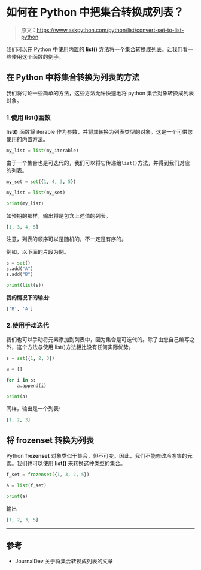 # 如何在 Python 中把集合转换成列表？

> 原文：<https://www.askpython.com/python/list/convert-set-to-list-python>

我们可以在 Python 中使用内置的 **list()** 方法将一个[集合](https://www.askpython.com/python/set/python-set)转换成[列表](https://www.askpython.com/python/list/python-list)。让我们看一些使用这个函数的例子。

## 在 Python 中将集合转换为列表的方法

我们将讨论一些简单的方法，这些方法允许快速地将 python 集合对象转换成列表对象。

### 1.使用 list()函数

**list()** 函数将 iterable 作为参数，并将其转换为列表类型的对象。这是一个可供您使用的内置方法。

```py
my_list = list(my_iterable)

```

由于一个集合也是可迭代的，我们可以将它传递给`list()`方法，并得到我们对应的列表。

```py
my_set = set({1, 4, 3, 5})

my_list = list(my_set)

print(my_list)

```

如预期的那样，输出将是包含上述值的列表。

```py
[1, 3, 4, 5]

```

注意，列表的顺序可以是随机的，不一定是有序的。

例如，以下面的片段为例。

```py
s = set()
s.add("A")
s.add("B")

print(list(s))

```

**我的情况下的输出**:

```py
['B', 'A']

```

### 2.使用手动迭代

我们也可以手动将元素添加到列表中，因为集合是可迭代的。除了由您自己编写之外，这个方法与使用 list()方法相比没有任何实际优势。

```py
s = set({1, 2, 3})

a = []

for i in s:
    a.append(i)

print(a)

```

同样，输出是一个列表:

```py
[1, 2, 3]

```

## 将 frozenset 转换为列表

Python **frozenset** 对象类似于集合，但不可变。因此，我们不能修改冷冻集的元素。我们也可以使用 **list()** 来转换这种类型的集合。

```py
f_set = frozenset({1, 3, 2, 5})

a = list(f_set)

print(a)

```

输出

```py
[1, 2, 3, 5]

```

* * *

## 参考

*   JournalDev 关于将集合转换成列表的文章